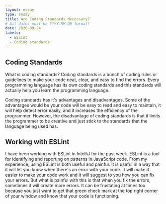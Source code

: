 ```yaml
---
layout: essay
type: essay
title: Are Coding Standards Necessary?
# All dates must be YYYY-MM-DD format!
date: 2020-09-24
labels:
  - ESLint
  - Coding standards
---
```


Coding Standards
---
What is coding standards? Coding standards is a bunch of coding rules or guidelines to make your code neat, clear, and easy to find the errors. Every programming language has its own coding standards and this standards will actually help you learn the programming language.

Coding standards has it's advantages and disadvantages. Some of the advantages would be your code will be easy to read and easy to maintain, it will help detect error easily, and it increases the efficiency of the programmer. However, the disadvantage of coding standards is that it limits the programmer to be creative and just stick to the standards that the language being used has. 

Working with ESLint
---
I have been working with ESLint in IntelliJ for the past week. ESLint is a tool for identifying and reporting on patterns in JavaScript code. From my experience, using ESLint is both useful and painful. It is useful in a way that it will let you know when there's an error with your code. It will make it easier to make your code work and it will suggest to you how you can fix your errors. But what is painful with this is that when you fix the errors, sometimes it will create more errors. It can be frustating at times too because you just want to get that green check mark at the top right corner of your window and know that your code is functioning.

